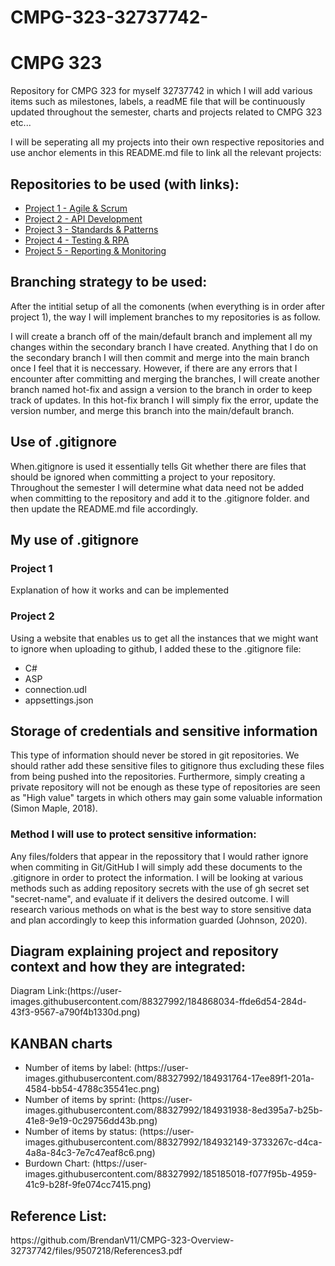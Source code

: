 # CMPG-323-32737742-

<h1>CMPG 323</h1>

<p>Repository for CMPG 323 for myself 32737742 in which I will add various items such as milestones, labels, a readME file that will be continuously updated throughout the semester, charts and projects related to CMPG 323 etc...</p>

<p>I will be seperating all my projects into their own respective repositories and use anchor elements in this README.md file to link all the relevant projects:</p>
<h2>Repositories to be used (with links): </h2>
<ul>
  <li><a href=https://github.com/BrendanV11/CMPG-323-Overview-32737742>Project 1 - Agile & Scrum</a></li>
  <li><a href="https://github.com/BrendanV11/Project-2---API-Development">Project 2 - API Development</a></li>
  <li><a href="https://github.com/BrendanV11/Project-3---Standards-Patterns">Project 3 - Standards & Patterns</a></li>
  <li><a href="https://github.com/BrendanV11/Project-4---Testing-RPA">Project 4 - Testing & RPA</a></li>
  <li><a href="https://github.com/BrendanV11/Project-5---Reporting-Monitoring">Project 5 - Reporting & Monitoring</a></li>
 </ul>
 
 <h2>Branching strategy to be used: </h2>
 <p>After the intitial setup of all the comonents (when everything is in order after project 1), the way I will implement branches to my repositories is as follow.</p>
 
 <p>I will create a branch off of the main/default branch and implement all my changes within the secondary branch I have created. Anything that I do on the secondary branch I will then commit and merge into the main branch once I feel that it is neccessary. However, if there are any errors that I encounter after committing and merging the branches, I will create another branch named hot-fix and assign a version to the branch in order to keep track of updates. In this hot-fix branch I will simply fix the error, update the version number, and merge this branch into the main/default branch.</p>
 
 <h2>Use of .gitignore</h2>
 <p>When.gitignore is used it essentially tells Git whether there are files that should be ignored when committing a project to your repository. Throughout the semester I will determine what data need not be added when committing to the repository and add it to the .gitignore folder. and then update the README.md file accordingly.</p>
 
<h2>My use of .gitignore</h2>
<h3>Project 1</h3>
<p>Explanation of how it works and can be implemented</p>

<h3>Project 2</h3>
<p>Using a website that enables us to get all the instances that we might want to ignore when uploading to github, I added these to the .gitignore file:</p>
  <uL>
  <li>C#</li>
  <li>ASP</li>
  <li>connection.udl</li>
  <li>appsettings.json</li>
  </ul>
 
 <h2>Storage of credentials and sensitive information</h2>
 <p>This type of information should never be stored in git repositories. We should rather add these sensitive files to gitignore thus excluding these files from being pushed into the repositories. Furthermore, simply creating a private repository will not be enough as these type of repositories are seen as "High value" targets in which others may gain some valuable information (Simon Maple, 2018).</p>
 
<h3>Method I will use to protect sensitive information:</h3>
<p>Any files/folders that appear in the repossitory that I would rather ignore when commiting in Git/GitHub I will simply add these documents to the .gitignore in order to protect the information. I will be looking at various methods such as adding repository secrets with the use of gh secret set "secret-name", and evaluate if it delivers the desired outcome. I will research various methods on what is the best way to store sensitive data and plan accordingly to keep this information guarded (Johnson, 2020).</p>

<h2>Diagram explaining project and repository context and how they are integrated:</h2>

<p>
  Diagram Link:(https://user-images.githubusercontent.com/88327992/184868034-ffde6d54-284d-43f3-9567-a790f4b1330d.png)
</p>


<h2>KANBAN charts</h2>
<ul>
  <li>Number of items by label: (https://user-images.githubusercontent.com/88327992/184931764-17ee89f1-201a-4584-bb54-4788c35541ec.png)</li>
  <li>Number of items by sprint: (https://user-images.githubusercontent.com/88327992/184931938-8ed395a7-b25b-41e8-9e19-0c29756dd43b.png)</li>
  <li>Number of items by status: (https://user-images.githubusercontent.com/88327992/184932149-3733267c-d4ca-4a8a-84c3-7e7c47eaf8c6.png)</li>
  <li>Burdown Chart: (https://user-images.githubusercontent.com/88327992/185185018-f077f95b-4959-41c9-b28f-9fe074cc7415.png)</li>
</ul>

<h2>Reference List:</h2>
<p>https://github.com/BrendanV11/CMPG-323-Overview-32737742/files/9507218/References3.pdf

</p>

